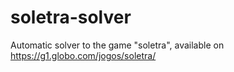 # soletra-solver
Automatic solver to the game "soletra", available on https://g1.globo.com/jogos/soletra/
